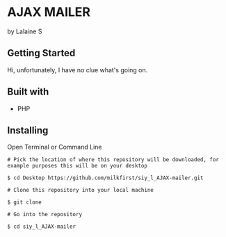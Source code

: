 # AJAX MAILER
by Lalaine S

## Getting Started
Hi, unfortunately, I have no clue what's going on.

## Built with
* PHP

## Installing

Open Terminal or Command Line

```
# Pick the location of where this repository will be downloaded, for example purposes this will be on your desktop

$ cd Desktop https://github.com/milkfirst/siy_l_AJAX-mailer.git

# Clone this repository into your local machine

$ git clone 

# Go into the repository

$ cd siy_l_AJAX-mailer

```
